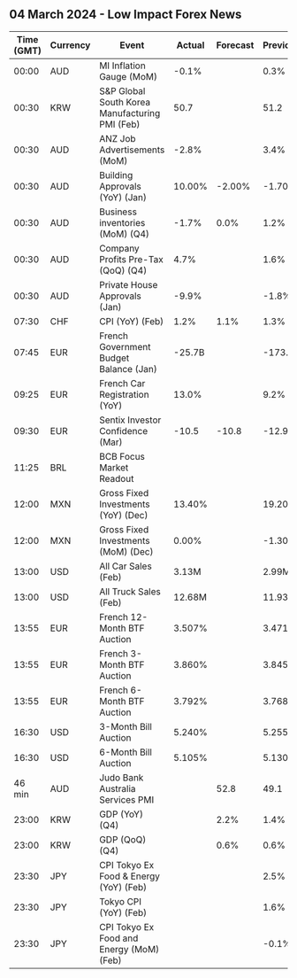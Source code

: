## 04 March 2024 - Low Impact Forex News

| Time (GMT) | Currency | Event | Actual | Forecast | Previous |
|------|----------|-------|--------|----------|----------|
| 00:00 | AUD | MI Inflation Gauge (MoM) | -0.1% |  | 0.3% |
| 00:30 | KRW | S&P Global South Korea Manufacturing PMI (Feb) | 50.7 |  | 51.2 |
| 00:30 | AUD | ANZ Job Advertisements (MoM) | -2.8% |  | 3.4% |
| 00:30 | AUD | Building Approvals (YoY) (Jan) | 10.00% | -2.00% | -1.70% |
| 00:30 | AUD | Business inventories (MoM) (Q4) | -1.7% | 0.0% | 1.2% |
| 00:30 | AUD | Company Profits Pre-Tax (QoQ) (Q4) | 4.7% |  | 1.6% |
| 00:30 | AUD | Private House Approvals (Jan) | -9.9% |  | -1.8% |
| 07:30 | CHF | CPI (YoY) (Feb) | 1.2% | 1.1% | 1.3% |
| 07:45 | EUR | French Government Budget Balance (Jan) | -25.7B |  | -173.3B |
| 09:25 | EUR | French Car Registration (YoY) | 13.0% |  | 9.2% |
| 09:30 | EUR | Sentix Investor Confidence (Mar) | -10.5 | -10.8 | -12.9 |
| 11:25 | BRL | BCB Focus Market Readout |  |  |  |
| 12:00 | MXN | Gross Fixed Investments (YoY) (Dec) | 13.40% |  | 19.20% |
| 12:00 | MXN | Gross Fixed Investments (MoM) (Dec) | 0.00% |  | -1.30% |
| 13:00 | USD | All Car Sales (Feb) | 3.13M |  | 2.99M |
| 13:00 | USD | All Truck Sales (Feb) | 12.68M |  | 11.93M |
| 13:55 | EUR | French 12-Month BTF Auction | 3.507% |  | 3.471% |
| 13:55 | EUR | French 3-Month BTF Auction | 3.860% |  | 3.845% |
| 13:55 | EUR | French 6-Month BTF Auction | 3.792% |  | 3.768% |
| 16:30 | USD | 3-Month Bill Auction | 5.240% |  | 5.255% |
| 16:30 | USD | 6-Month Bill Auction | 5.105% |  | 5.130% |
| 46 min | AUD | Judo Bank Australia Services PMI |  | 52.8 | 49.1 |
| 23:00 | KRW | GDP (YoY) (Q4) |  | 2.2% | 1.4% |
| 23:00 | KRW | GDP (QoQ) (Q4) |  | 0.6% | 0.6% |
| 23:30 | JPY | CPI Tokyo Ex Food & Energy (YoY) (Feb) |  |  | 2.5% |
| 23:30 | JPY | Tokyo CPI (YoY) (Feb) |  |  | 1.6% |
| 23:30 | JPY | CPI Tokyo Ex Food and Energy (MoM) (Feb) |  |  | -0.1% |
